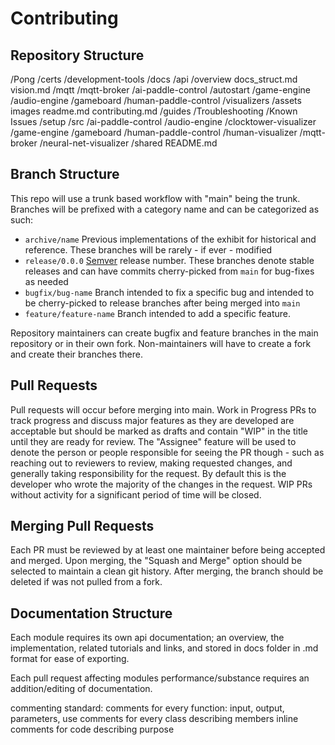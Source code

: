 # Contributing

## Repository Structure
/Pong
    /certs
    /development-tools
    /docs
         /api
            /overview
                docs_struct.md
                vision.md
            /mqtt
                /mqtt-broker
            /ai-paddle-control
            /autostart
            /game-engine
            /audio-engine
            /gameboard
            /human-paddle-control
            /visualizers
        /assets
           images
        readme.md
        contributing.md
        /guides
        /Troubleshooting
            /Known Issues
    /setup
    /src
        /ai-paddle-control
        /audio-engine
        /clocktower-visualizer
        /game-engine
        /gameboard
        /human-paddle-control
        /human-visualizer
        /mqtt-broker
        /neural-net-visualizer
        /shared
    README.md

## Branch Structure
This repo will use a trunk based workflow with "main" being the trunk.
Branches will be prefixed with a category name and can be categorized as such:

- `archive/name` Previous implementations of the exhibit for historical and reference. These branches will be rarely - if ever - modified
- `release/0.0.0` [Semver](https://semver.org/) release number. These branches denote stable releases and can have commits cherry-picked from `main` for bug-fixes as needed
- `bugfix/bug-name` Branch intended to fix a specific bug and intended to be cherry-picked to release branches after being merged into `main`
- `feature/feature-name` Branch intended to add a specific feature.

Repository maintainers can create bugfix and feature branches in the main repository or in their own fork.
Non-maintainers will have to create a fork and create their branches there.

## Pull Requests
Pull requests will occur before merging into main.
Work in Progress PRs to track progress and discuss major features as they are developed are acceptable but should be marked as drafts and contain "WIP" in the title until they are ready for review.
The "Assignee" feature will be used to denote the person or people responsible for seeing the PR though - such as reaching out to reviewers to review, making requested changes, and generally taking responsibility for the request.
By default this is the developer who wrote the majority of the changes in the request.
WIP PRs without activity for a significant period of time will be closed. 

## Merging Pull Requests
Each PR must be reviewed by at least one maintainer before being accepted and merged.
Upon merging, the "Squash and Merge" option should be selected to maintain a clean git history.
After merging, the branch should be deleted if was not pulled from a fork.

## Documentation Structure

Each module requires its own api documentation; an overview, the implementation, related tutorials and links, and stored in docs folder in .md format for ease of exporting.

Each pull request affecting modules performance/substance requires an addition/editing of documentation.

commenting standard:
comments for every function: input, output, parameters, use
comments for every class describing members
inline comments for code describing purpose

